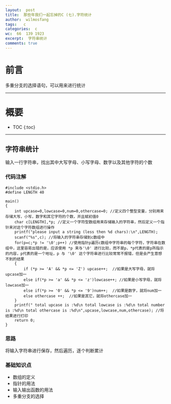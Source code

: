 ```yaml
---
layout:  post
title:  那些年我们一起忘掉的C (七).字符统计
author:  wilmosfang
tags:   c 
categories:  c
wc:  66  139 1923 
excerpt:  字符串统计
comments: true
---
```



# 前言

多重分支的选择语句，可以用来进行统计

---


# 概要

* TOC
{:toc}

---

## 字符串统计

输入一行字符串，找出其中大写字母、小写字母、数字以及其他字符的个数

### 代码注解

~~~
#include <stdio.h>
#define LENGTH 40 

main()
{
	int upcase=0,lowcase=0,num=0,othercase=0; //定义四个整型变量，分别用来存储大写，小写，数字和其它字符的个数，并且赋初值0
	char c[LENGTH],*p; //定义一个字符型数组用来存储输入的字符串，然后定义一个指针来对这个字符数组进行操作
	printf("please input a string (less then %d chars):\n",LENGTH);
	scanf("%s",c); //将输入的字符串存储到c数组中
	for(p=c;*p != '\0';p++) //使用指针p遍历c数组中字符串的每个字符，字符串在数组中，这里容易出错的是，应该使用 *p 来与'\0' 进行比较，而不是p，*p代表的是p所指示的内容，p代表的是一个地址，p 与 '\0' 这个字符串进行比较常常不报错，但是会产生意想不到的结果
	{
		if (*p >= 'A' && *p <= 'Z') upcase++;  //如果是大写字母，就将upcase加一
		else if(*p >= 'a' && *p <= 'z')lowcase++; //如果是小写字母，就将lowcase加一
		else if(*p >= '0' && *p <= '9')num++;  //如果是数字，就将num加一
		else othercase ++;	//如果是其它，就将othercase加一
	}
	printf(" total upcase is :%d\n total lowcase is :%d\n total number is :%d\n total othercase is :%d\n",upcase,lowcase,num,othercase); //将结果进行打印
	return 0;
}
~~~


### 思路

将输入字符串进行保存，然后遍历，逐个判断累计

### 基础知识点


* 数组的定义
* 指针的用法
* 输入输出函数的用法
* 多重分支的选择
